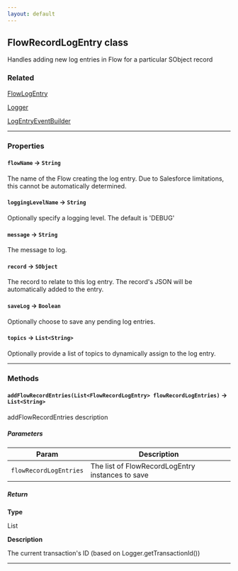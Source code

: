 ```yaml
---
layout: default
---
```

## FlowRecordLogEntry class

Handles adding new log entries in Flow for a particular SObject record

### Related

[FlowLogEntry](docs/logger-engine/FlowLogEntry.md)


[Logger](docs/logger-engine/Logger.md)


[LogEntryEventBuilder](docs/logger-engine/LogEntryEventBuilder.md)

---
### Properties

#### `flowName` → `String`

The name of the Flow creating the log entry. Due to Salesforce limitations, this cannot be automatically determined.

#### `loggingLevelName` → `String`

Optionally specify a logging level. The default is 'DEBUG'

#### `message` → `String`

The message to log.

#### `record` → `SObject`

The record to relate to this log entry. The record's JSON will be automatically added to the entry.

#### `saveLog` → `Boolean`

Optionally choose to save any pending log entries.

#### `topics` → `List<String>`

Optionally provide a list of topics to dynamically assign to the log entry.

---
### Methods
#### `addFlowRecordEntries(List<FlowRecordLogEntry> flowRecordLogEntries)` → `List<String>`

 addFlowRecordEntries description

##### Parameters
|Param|Description|
|-----|-----------|
|`flowRecordLogEntries` |  The list of FlowRecordLogEntry instances to save |

##### Return

**Type**

List<String>

**Description**

The current transaction's ID (based on Logger.getTransactionId())

---
